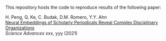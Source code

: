 This repository hosts the code to reproduce results of the following paper:


H. Peng, Q. Ke, C. Budak, D.M. Romero, Y.Y. Ahn </br>
[Neural Embeddings of Scholarly Periodicals Reveal Complex Disciplinary Organizations](https://url) </br>
*Science Advances* xxx, yyy (2021)
